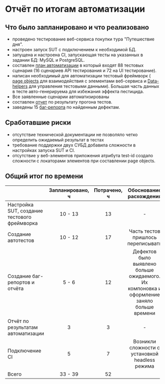 # Отчёт по итогам автоматизации

## Что было запланировано и что реализовано

- проведено тестирование веб-сервиса покупки тура "Путешествие дня".
- настроен запуск SUT с подключением к необходимой БД.
- запущена и настроена CI, запускающая тесты на указанных в задании БД: MySQL и PostgreSQL.
- составлен [план автоматизации](https://github.com/GOODRUS/diplom2023/blob/main/docs/Plan.md) в который входят 88 тестовых сценария (16 сценариев API тестирования и 72 на UI тестирование).
- написан необходимый для автоматизации тестовый фреймворк (
  [page objects](https://github.com/GOODRUS/diplom2023/blob/main/src/test/java/ru/netology/page/FormPage.java) для взаимодействия с
  элементами веб-сервиса и [Data-helpers](https://github.com/GOODRUS/diplom2023/tree/main/src/test/java/ru/netology/data) для управления тестовыми данными).
  Большая часть данных в тесте авто-генерируема для избежания эффекта пестицида.
- Все заявленные сценарии автоматизированы
- составлен [отчет](Report.md) по результату прогона тестов.
- заведены 15 [баг-репорта](https://github.com/GOODRUS/diplom2023/issues) по найденным дефектам.

## Сработавшие риски

- отсутствие технической документации не позволяло четко определить ожидаемый результат в тестах
- требование поддержки двух СУБД добавила сложности в настройках запуска SUT и CI.
- отсутствие у веб-элементов приложения атрибута test-id создало сложности с локаторами элементов при составлении page objects.

## Общий итог по времени

|                  | Запланировано, ч  | Потрачено, ч |                                  Обоснование расхождения                                   |
|:-----------------|    :----:   |   :----:   |:------------------------------------------------------------------------------------------:|
| Настройка SUT, создание тестового фреймворка | 10 - 13  | 13 |             -              |
| Создание автотестов  | 10 - 12   | 17 |                         Часть тестов пришлось переписывать                          |
| Создание баг-репортов и отчёта | 5 - 6 | 12 | Дефектов было выявлено больше ожидаемого. Их компоновка и оформление заняло больше времени |  
| Отчёт по результатам автоматизации | 3 | 3 |                                             -                                              |  
| Подключение CI | 5  | 7 |                                             Возникли сложности с установкой headless режима                                              |
| Всего | 33 - 39 | 52 |                                                                                                                                   
